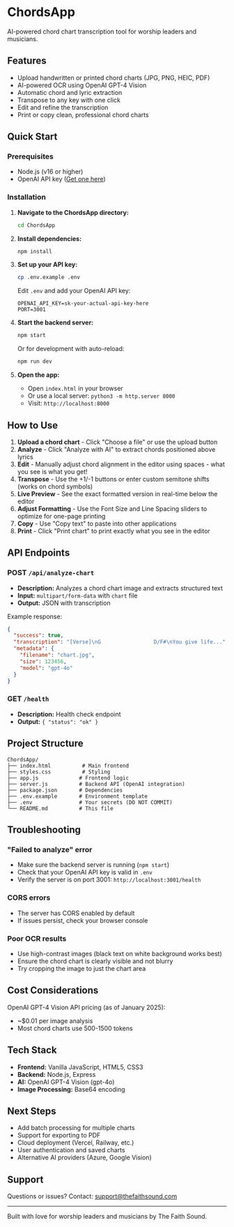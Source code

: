 # ChordsApp

AI-powered chord chart transcription tool for worship leaders and musicians.

## Features

- Upload handwritten or printed chord charts (JPG, PNG, HEIC, PDF)
- AI-powered OCR using OpenAI GPT-4 Vision
- Automatic chord and lyric extraction
- Transpose to any key with one click
- Edit and refine the transcription
- Print or copy clean, professional chord charts

## Quick Start

### Prerequisites

- Node.js (v16 or higher)
- OpenAI API key ([Get one here](https://platform.openai.com/api-keys))

### Installation

1. **Navigate to the ChordsApp directory:**
   ```bash
   cd ChordsApp
   ```

2. **Install dependencies:**
   ```bash
   npm install
   ```

3. **Set up your API key:**
   ```bash
   cp .env.example .env
   ```

   Edit `.env` and add your OpenAI API key:
   ```
   OPENAI_API_KEY=sk-your-actual-api-key-here
   PORT=3001
   ```

4. **Start the backend server:**
   ```bash
   npm start
   ```

   Or for development with auto-reload:
   ```bash
   npm run dev
   ```

5. **Open the app:**
   - Open `index.html` in your browser
   - Or use a local server: `python3 -m http.server 8000`
   - Visit: `http://localhost:8000`

## How to Use

1. **Upload a chord chart** - Click "Choose a file" or use the upload button
2. **Analyze** - Click "Analyze with AI" to extract chords positioned above lyrics
3. **Edit** - Manually adjust chord alignment in the editor using spaces - what you see is what you get!
4. **Transpose** - Use the +1/-1 buttons or enter custom semitone shifts (works on chord symbols)
5. **Live Preview** - See the exact formatted version in real-time below the editor
6. **Adjust Formatting** - Use the Font Size and Line Spacing sliders to optimize for one-page printing
7. **Copy** - Use "Copy text" to paste into other applications
8. **Print** - Click "Print chart" to print exactly what you see in the editor

## API Endpoints

### POST `/api/analyze-chart`
- **Description:** Analyzes a chord chart image and extracts structured text
- **Input:** `multipart/form-data` with `chart` file
- **Output:** JSON with transcription

Example response:
```json
{
  "success": true,
  "transcription": "[Verse]\nG                 D/F#\nYou give life...",
  "metadata": {
    "filename": "chart.jpg",
    "size": 123456,
    "model": "gpt-4o"
  }
}
```

### GET `/health`
- **Description:** Health check endpoint
- **Output:** `{ "status": "ok" }`

## Project Structure

```
ChordsApp/
├── index.html          # Main frontend
├── styles.css          # Styling
├── app.js             # Frontend logic
├── server.js          # Backend API (OpenAI integration)
├── package.json       # Dependencies
├── .env.example       # Environment template
├── .env               # Your secrets (DO NOT COMMIT)
└── README.md          # This file
```

## Troubleshooting

### "Failed to analyze" error
- Make sure the backend server is running (`npm start`)
- Check that your OpenAI API key is valid in `.env`
- Verify the server is on port 3001: `http://localhost:3001/health`

### CORS errors
- The server has CORS enabled by default
- If issues persist, check your browser console

### Poor OCR results
- Use high-contrast images (black text on white background works best)
- Ensure the chord chart is clearly visible and not blurry
- Try cropping the image to just the chart area

## Cost Considerations

OpenAI GPT-4 Vision API pricing (as of January 2025):
- ~$0.01 per image analysis
- Most chord charts use 500-1500 tokens

## Tech Stack

- **Frontend:** Vanilla JavaScript, HTML5, CSS3
- **Backend:** Node.js, Express
- **AI:** OpenAI GPT-4 Vision (gpt-4o)
- **Image Processing:** Base64 encoding

## Next Steps

- Add batch processing for multiple charts
- Support for exporting to PDF
- Cloud deployment (Vercel, Railway, etc.)
- User authentication and saved charts
- Alternative AI providers (Azure, Google Vision)

## Support

Questions or issues? Contact: support@thefaithsound.com

---

Built with love for worship leaders and musicians by The Faith Sound.
